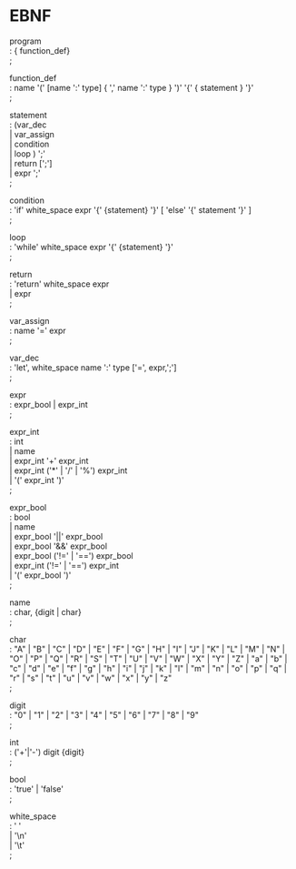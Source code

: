 # EBNF

program\
: { function_def}\
;

function_def\
: name '(' [name ':' type] { ',' name ':' type } ')' '{' { statement } '}'\
;

statement\
: (var_dec\
| var_assign\
| condition\
| loop ) ';'\
| return [';']\
| expr ';'\
;

condition\
: 'if' white_space expr '{' {statement} '}' [ 'else' '{' statement '}' ]\
;

loop\
: 'while' white_space expr '{' {statement} '}'\
;

return\
: 'return' white_space expr\
| expr\
;

var_assign\
: name '=' expr\
;

var_dec\
: 'let', white_space name ':' type ['=', expr,';']\
;

expr \
: expr_bool | expr_int\
;

expr_int \
: int\
| name\
| expr_int '+' expr_int\
| expr_int ('*' | '/' | '%') expr_int\
| '(' expr_int ')'\
;

expr_bool \
: bool\
| name\
| expr_bool '||' expr_bool\
| expr_bool '&&' expr_bool\
| expr_bool ('!=' | '==') expr_bool\
| expr_int ('!=' | '==') expr_int\
| '(' expr_bool ')'\
;

name\
: char, {digit | char}\
;

char\
: "A" | "B" | "C" | "D" | "E" | "F" | "G"
| "H" | "I" | "J" | "K" | "L" | "M" | "N"
| "O" | "P" | "Q" | "R" | "S" | "T" | "U"
| "V" | "W" | "X" | "Y" | "Z" | "a" | "b"
| "c" | "d" | "e" | "f" | "g" | "h" | "i"
| "j" | "k" | "l" | "m" | "n" | "o" | "p"
| "q" | "r" | "s" | "t" | "u" | "v" | "w"
| "x" | "y" | "z"\
;

digit\
:
"0" | "1" | "2" | "3" | "4" | "5" | "6" | "7" | "8" | "9"\
;

int\
: ('+'|'-') digit {digit}\
;


bool\
: 'true' | 'false'\
;

white_space\
: ' \'\
| '\n'\
| '\t'\
;
